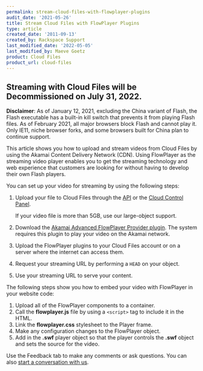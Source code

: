 ```yaml
---
permalink: stream-cloud-files-with-flowplayer-plugins
audit_date: '2021-05-26'
title: Stream Cloud Files with FlowPlayer Plugins
type: article
created_date: '2011-09-13'
created_by: Rackspace Support
last_modified_date: '2022-05-05'
last_modified_by: Maeve Goetz
product: Cloud Files
product_url: cloud-files
---
```

## Streaming with Cloud Files will be Decommissioned on July 31, 2022.

**Disclaimer**: As of January 12, 2021, excluding the China variant of Flash, 
the Flash executable has a built-in kill switch that prevents it from playing 
Flash files. As of February 2021, all major browsers block Flash and cannot 
play it. Only IE11, niche browser forks, and some browsers built for China plan
to continue support.

This article shows you how to upload and stream videos from Cloud Files by
using the Akamai Content Delivery Network (CDN). Using FlowPlayer as the
streaming video player enables you to get the streaming technology and web
experience that customers are looking for without having to develop their own
Flash players.

You can set up your video for streaming by using the following steps:

1. Upload your file to Cloud Files through the
   [API](https://docs.rackspace.com/docs/cloud-files/v1/) or the [Cloud
   Control Panel](https://login.rackspace.com/).

    If your video file is more than 5GB, use our large-object support.

2.  Download the [Akamai Advanced FlowPlayer Provider
    plugin](https://mediapm.edgesuite.net/flow/). The system requires this
    plugin to play your video on the Akamai network.

3.  Upload the FlowPlayer plugins to your Cloud Files account or on a
    server where the internet can access them.

4.  Request your streaming URL by performing a `HEAD` on your object.

5.  Use your streaming URL to serve your content.

The following steps show you how to embed your video with FlowPlayer in your
website code:

1.  Upload all of the FlowPlayer components to a container.
2.  Call the **flowplayer.js** file by using a `<script>` tag to include it
    in the HTML.
3.  Link the **flowplayer.css** stylesheet to the Player frame.
4.  Make any configuration changes to the FlowPlayer object.
5.  Add in the **.swf** player object so that the player controls the **.swf**
    object and sets the source for the video.

Use the Feedback tab to make any comments or ask questions. You can also [start a conversation with us](https://www.rackspace.com/contact).
